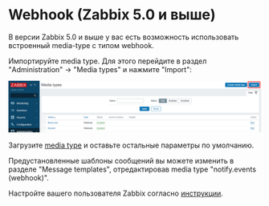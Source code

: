 # Webhook (Zabbix 5.0 и выше)

В версии Zabbix 5.0 и выше у вас есть возможность использовать встроенный media-type с типом webhook.

Импортируйте media type. Для этого перейдите в раздел "Administration" -> "Media types" и нажмите "Import":

![webhook-media-type-import](../../images/webhook/media-type-5.0-import.png)

Загрузите [media type](../../webhook/media-type-5.0.xml) и оставьте остальные параметры по умолчанию.

Предустановленные шаблоны сообщений вы можете изменить в разделе "Message templates", отредактировав media type "notify.events (webhook)".

Настройте вашего пользователя Zabbix согласно [инструкции](user.md).

